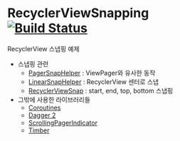 # RecyclerViewSnapping [![Build Status](https://travis-ci.org/x1210x/RecyclerViewSnapping.svg?branch=master)](https://circleci.com/gh/x1210x/RecyclerViewSnapping)
RecyclerView 스냅핑 예제
* 스냅핑 관련
  * [PagerSnapHelper](https://developer.android.com/reference/android/support/v7/widget/PagerSnapHelper) : ViewPager와 유사한 동작
  * [LinearSnapHelper](https://developer.android.com/reference/android/support/v7/widget/LinearSnapHelper) : RecyclerView 센터로 스냅 
  * [RecyclerViewSnap](https://github.com/rubensousa/RecyclerViewSnap) : start, end, top, bottom 스냅핑
* 그밖에 사용한 라이브러리들
  * [Coroutines](https://kotlinlang.org/docs/reference/coroutines.html)
  * [Dagger 2](https://github.com/google/dagger)
  * [ScrollingPagerIndicator](https://github.com/TinkoffCreditSystems/ScrollingPagerIndicator)
  * [Timber](https://github.com/JakeWharton/timber)